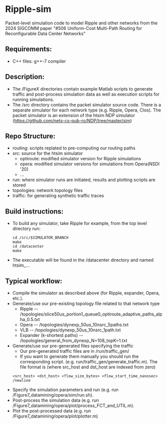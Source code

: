 # Ripple-sim
Packet-level simulation code to model Ripple and other networks from the 2024 SIGCOMM paper "#506 Uniform-Cost Multi-Path Routing for Reconfigurable Data Center Networks"

## Requirements:

- C++ files: g++-7 compiler

## Description:

- The /FigureX directories contain example Matlab scripts to generate traffic and post-process simulation data as well as execution scripts for running simulations.
- The /src directory contains the packet simulator source code. There is a separate simulator for each network type (e.g. Ripple, Opera, Clos). The packet simulator is an extension of the htsim NDP simulator (https://github.com/nets-cs-pub-ro/NDP/tree/master/sim)

## Repo Structure:
- routing: scripts replated to pre-computing our routing paths
- src: source for the htsim simulator
  - optiroute: modified simulator version for Ripple simulations
  - opera: modified simulator versions for simulations from Opera(NSDI '20)
  - ...
- run: where simulator runs are initiated, results and plotting scripts are stored
- topologies: network topology files
- traffic: for generating synthetic traffic traces

## Build instructions:

- To build any simulator, take Ripple for example, from the top level directory run:
  ```
  cd /src/$SIMULATOR_BRANCH
  make
  cd /datacenter
  make
  ```
- The executable will be found in the /datacenter directory and named htsim_...

## Typical workflow:

- Compile the simulator as described above (for Ripple, expander, Opera, etc.).
- Generate/use our pre-existing topology file related to that network type
	- Ripple -- /topologies/slice50us_portion1_queue0_optiroute_adaptive_paths_alpha_0.5.txt 
	- Opera -- /topologies/dynexp_50us_10nsrc_5paths.txt 
	- VLB -- /topologies/dynexp_50us_10nsrc_1path.txt
	- Expander (k-shortest paths) -- /topologies/general_from_dynexp_N=108_topK=1.txt
- Generate/use our pre-generated files specifying the traffic 
	- Our pre-generated traffic files are in /run/traffic_gen/
	- If you want to generate them manually you should run the corresponding script.  (e.g. run/traffic_gen/generate_traffic.m). The file format is (where src_host and dst_host are indexed from zero)
  ```
  <src_host> <dst_host> <flow_size_bytes> <flow_start_time_nanosec> /newline
  ```
- Specify the simulation parameters and run (e.g. run /Figure7_datamining/opera/sim/run.sh).
- Post-process the simulation data (e.g. run /Figure7_datamining/opera/plot/process_FCT_and_UTIL.m).
- Plot the post-processed data (e.g. run /Figure7_datamining/opera/plot/plotter.m)
